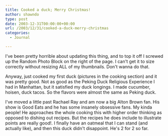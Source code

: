 ```yaml
---
title: Cooked a duck; Merry Christmas!
author: shawndo
type: post
date: 2003-12-31T00:00:00+00:00
url: /2003/12/31/cooked-a-duck-merry-christmas
categories:
  - Journal

---
```

I've been pretty horrible about updating this thing, and to top it off I screwed up the Random Photo Block on the right of the page. I can't get it to size correctly without resizing ALL of my thumbnails. Don't wanna do that.  

Anyway, just cooked my first duck (pictures in the cooking section) and it was pretty good. Not as good as the Peking Duck Religious Experience I had in Manhattan, but it satisfied my duck longings. I made cucumber, hoisen, duck tacos. So the flavors were almost the same as Peking duck.  

I've moved a little past Rachael Ray and am now a big Alton Brown fan. His show is Good Eats and he has some insanely obsessive fans. My kinda people! He approaches the whole cooking this with higher order thinking as opposed to dishing out recipes. But the recipes he does include to illustrate points are really good!. I finally have an oatmeal that I can stand (and actually like), and then this duck didn't disappoint. He's 2 for 2 so far.